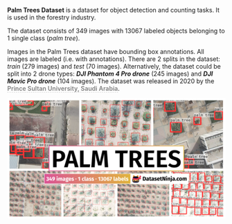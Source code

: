 **Palm Trees Dataset** is a dataset for object detection and counting tasks. It is used in the forestry industry. 

The dataset consists of 349 images with 13067 labeled objects belonging to 1 single class (*palm tree*).

Images in the Palm Trees dataset have bounding box annotations. All images are labeled (i.e. with annotations). There are 2 splits in the dataset: *train* (279 images) and *test* (70 images). Alternatively, the dataset could be split into 2 drone types: ***DJI Phantom 4 Pro drone*** (245 images) and ***DJI Mavic Pro drone*** (104 images). The dataset was released in 2020 by the <span style="font-weight: 600; color: grey; border-bottom: 1px dashed #d3d3d3;">Prince Sultan University, Saudi Arabia</span>.

<img src="https://github.com/dataset-ninja/palm-trees/raw/main/visualizations/poster.png">
